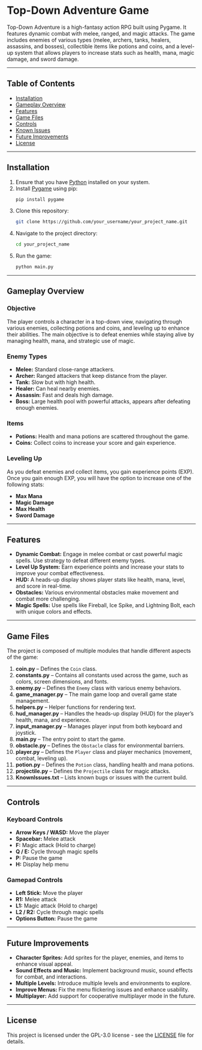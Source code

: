 
# Top-Down Adventure Game

Top-Down Adventure is a high-fantasy action RPG built using Pygame. It features dynamic combat with melee, ranged, and magic attacks. The game includes enemies of various types (melee, archers, tanks, healers, assassins, and bosses), collectible items like potions and coins, and a level-up system that allows players to increase stats such as health, mana, magic damage, and sword damage.

---

## Table of Contents

- [Installation](#installation)
- [Gameplay Overview](#gameplay-overview)
- [Features](#features)
- [Game Files](#game-files)
- [Controls](#controls)
- [Known Issues](#known-issues)
- [Future Improvements](#future-improvements)
- [License](#license)

---

## Installation

1. Ensure that you have [Python](https://www.python.org/downloads/) installed on your system.
2. Install [Pygame](https://www.pygame.org/wiki/GettingStarted) using pip:
    ```bash
    pip install pygame
    ```
3. Clone this repository:
    ```bash
    git clone https://github.com/your_username/your_project_name.git
    ```
4. Navigate to the project directory:
    ```bash
    cd your_project_name
    ```
5. Run the game:
    ```bash
    python main.py
    ```

---

## Gameplay Overview

### Objective

The player controls a character in a top-down view, navigating through various enemies, collecting potions and coins, and leveling up to enhance their abilities. The main objective is to defeat enemies while staying alive by managing health, mana, and strategic use of magic.

### Enemy Types

- **Melee:** Standard close-range attackers.
- **Archer:** Ranged attackers that keep distance from the player.
- **Tank:** Slow but with high health.
- **Healer:** Can heal nearby enemies.
- **Assassin:** Fast and deals high damage.
- **Boss:** Large health pool with powerful attacks, appears after defeating enough enemies.

### Items

- **Potions:** Health and mana potions are scattered throughout the game.
- **Coins:** Collect coins to increase your score and gain experience.

### Leveling Up

As you defeat enemies and collect items, you gain experience points (EXP). Once you gain enough EXP, you will have the option to increase one of the following stats:
- **Max Mana**
- **Magic Damage**
- **Max Health**
- **Sword Damage**

---

## Features

- **Dynamic Combat:** Engage in melee combat or cast powerful magic spells. Use strategy to defeat different enemy types.
- **Level Up System:** Earn experience points and increase your stats to improve your combat effectiveness.
- **HUD:** A heads-up display shows player stats like health, mana, level, and score in real-time.
- **Obstacles:** Various environmental obstacles make movement and combat more challenging.
- **Magic Spells:** Use spells like Fireball, Ice Spike, and Lightning Bolt, each with unique colors and effects.

---

## Game Files

The project is composed of multiple modules that handle different aspects of the game:

1. **coin.py** – Defines the `Coin` class.
2. **constants.py** – Contains all constants used across the game, such as colors, screen dimensions, and fonts.
3. **enemy.py** – Defines the `Enemy` class with various enemy behaviors.
4. **game_manager.py** – The main game loop and overall game state management.
5. **helpers.py** – Helper functions for rendering text.
6. **hud_manager.py** – Handles the heads-up display (HUD) for the player’s health, mana, and experience.
7. **input_manager.py** – Manages player input from both keyboard and joystick.
8. **main.py** – The entry point to start the game.
9. **obstacle.py** – Defines the `Obstacle` class for environmental barriers.
10. **player.py** – Defines the `Player` class and player mechanics (movement, combat, leveling up).
11. **potion.py** – Defines the `Potion` class, handling health and mana potions.
12. **projectile.py** – Defines the `Projectile` class for magic attacks.
13. **KnownIssues.txt** – Lists known bugs or issues with the current build.

---

## Controls

### Keyboard Controls

- **Arrow Keys / WASD:** Move the player
- **Spacebar:** Melee attack
- **F:** Magic attack (Hold to charge)
- **Q / E:** Cycle through magic spells
- **P:** Pause the game
- **H:** Display help menu

### Gamepad Controls

- **Left Stick:** Move the player
- **R1:** Melee attack
- **L1:** Magic attack (Hold to charge)
- **L2 / R2:** Cycle through magic spells
- **Options Button:** Pause the game


---

## Future Improvements

- **Character Sprites:** Add sprites for the player, enemies, and items to enhance visual appeal.
- **Sound Effects and Music:** Implement background music, sound effects for combat, and interactions.
- **Multiple Levels:** Introduce multiple levels and environments to explore.
- **Improve Menus:** Fix the menu flickering issues and enhance usability.
- **Multiplayer:** Add support for cooperative multiplayer mode in the future.

---

## License

This project is licensed under the GPL-3.0 license - see the [LICENSE](LICENSE) file for details.
